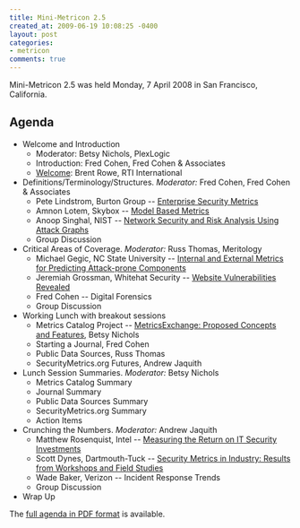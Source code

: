 ```yaml
---
title: Mini-Metricon 2.5
created_at: 2009-06-19 10:08:25 -0400
layout: post
categories:
- metricon
comments: true
---
```


Mini-Metricon 2.5 was held Monday, 7 April 2008 in San Francisco, California.

<!-- more -->

## Agenda
 
* Welcome and Introduction
  * Moderator:  Betsy Nichols, PlexLogic
  * Introduction: Fred Cohen, Fred Cohen & Associates
  * [Welcome](/attachments/Metricon-2.5-Rowe-Welcome.pdf): Brent Rowe, RTI International
* Definitions/Terminology/Structures. _Moderator:_ Fred Cohen, Fred Cohen & Associates
  * Pete Lindstrom, Burton Group -- [Enterprise Security Metrics](/attachments/Metricon-2.5-Lindstrom-Enterprise-Security-Metrics.pdf)
  * Amnon Lotem, Skybox -- [Model Based Metrics](/attachments/Metricon-2.5-Lotem-Model-Based-Metrics.pdf)
  * Anoop Singhal, NIST -- [Network Security and Risk Analysis Using Attack Graphs](/attachments/Metricon-2.5-Singhal-Attack-Surface-Metrics.pdf)
  * Group Discussion
* Critical Areas of Coverage. _Moderator:_ Russ Thomas, Meritology
  * Michael Gegic, NC State University -- [Internal and External Metrics for Predicting Attack-prone Components](/attachments/Metricon-2.5-Gegick-Application-Security-Measurement.pdf)
  * Jeremiah Grossman, Whitehat Security -- [Website Vulnerabilities Revealed](/attachments/Metricon-2.5-Grossman-Web-Application-Metrics.pdf)
  * Fred Cohen -- Digital Forensics
  * Group Discussion
* Working Lunch with breakout sessions
  * Metrics Catalog Project -- [MetricsExchange: Proposed Concepts and Features](/attachments/Metricon-2.5-Nichols-Metrics-Catalog.pdf), Betsy Nichols
  * Starting a Journal, Fred Cohen
  * Public Data Sources, Russ Thomas
  * SecurityMetrics.org Futures, Andrew Jaquith
* Lunch Session Summaries. _Moderator:_ Betsy Nichols
  * Metrics Catalog Summary
  * Journal Summary
  * Public Data Sources Summary
  * SecurityMetrics.org Summary
  * Action Items
* Crunching the Numbers. _Moderator:_ Andrew Jaquith
  * Matthew Rosenquist, Intel -- [Measuring the Return on IT Security Investments](/attachments/Metricon-2.5-Rosenquist-Security-Value.pdf)
  * Scott Dynes, Dartmouth-Tuck -- [Security Metrics in Industry: Results from Workshops and Field Studies](/attachments/Metricon-2.5-Dynes-Field-Study-Results.pdf)
  * Wade Baker, Verizon -- Incident Response Trends
  * Group Discussion
* Wrap Up

The [full agenda in PDF format](/attachments/Metricon-2.5-Agenda-Final.pdf) is available.